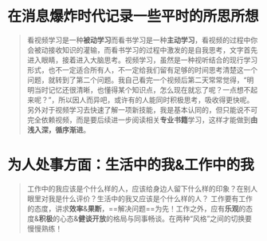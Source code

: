 # 在消息爆炸时代记录一些平时的所思所想

>看视频学习是一种**被动学习**而看书学习是一种**主动学习**，看视频的过程中你会被动接收知识的灌输，而看书学习的过程中激发的是自我思考，文字首先进入眼睛，接着进入大脑思考。视频学习，虽然是一种视听结合的现行学习形式，也不一定适合所有人，不一定给我们留有足够的时间思考清楚这一个问题，就转到了第二个问题。我自己看完一个视频后第二天常常觉得，“明明当时记忆还很清晰，也懂得某个知识点，怎么现在就忘了呢？一点想不起来呢？”，所以因人而异吧，或许有的人能同时积极思考，吸收得更快呢。另外对于视频学习去快速了解一项新技能，我是基本认同的，但只能说不可完全依赖视频，而是要后续进一步阅读相关**专业书籍**学习，这样才能做到**由浅入深，循序渐进**。

# 为人处事方面：生活中的我&工作中的我

>工作中的我应该是个什么样的人，应该给身边人留下什么样的印象？在别人眼里对我是什么评价？生活中的我又应该是个什么样的人？
>工作要有工作的态度，讲求**效率**&**果断**，==解决问题==为先！工作之外，应有**乐观**的态度&**积极**的心态&**健谈开放**的格局与同事畅谈。在两种“风格”之间的切换要慢慢熟练！
